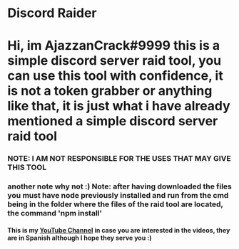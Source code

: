# Discord Raider

<h1>Hi, im <strong>AjazzanCrack#9999</strong> this is a simple discord server raid tool, you can use this tool with confidence, it is not a token grabber or anything like that, it is just what i have already mentioned a simple discord server raid tool</h1>

<h3> NOTE: <strong>I AM NOT RESPONSIBLE FOR THE USES THAT MAY GIVE THIS TOOL</strong> </h3>
<h3>another note why not :) Note: after having downloaded the files you must have node previously installed and run from the cmd being in the folder where the files of the raid tool are located, the command <strong>'npm install'</strong></h3>
<h4>This is my <a href="https://www.youtube.com/channel/UCgN33zygz4f3e-jieyeIkuA">YouTube Channel</a>  in case you are interested in the videos, they are in Spanish although I hope they serve you :)</h4>
